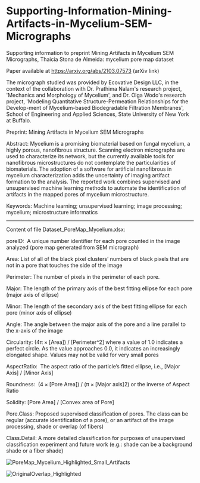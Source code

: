 # Supporting-Information-Mining-Artifacts-in-Mycelium-SEM-Micrographs
Supporting information to preprint Mining Artifacts in Mycelium SEM Micrographs, Thaicia Stona de Almeida: mycelium pore map dataset

Paper available at https://arxiv.org/abs/2103.07573 (arXiv link)

The micrograph studied was provided by Ecovative Design LLC, in the context of the collaboration with Dr. Prathima Nalam's research project, 'Mechanics and Morphology of Mycelium', and Dr. Olga Wodo's research project, 'Modeling Quantitative Structure-Permeation Relationships for the Develop-ment of Mycelium-based Biodegradable Filtration Membranes', School of Engineering and Applied Sciences, State University of New York at Buffalo.

Preprint: Mining Artifacts in Mycelium SEM Micrographs

Abstract: Mycelium is a promising biomaterial based on fungal mycelium, a highly porous, nanofibrous structure. Scanning electron micrographs are used to characterize its network, but the currently available tools for nanofibrous microstructures do not contemplate the particularities of biomaterials. The adoption of a software for artificial nanofibrous in mycelium characterization adds the uncertainty of imaging artifact formation to the analysis. The reported work combines supervised and unsupervised machine learning methods to automate the identification of artifacts in the mapped pores of mycelium microstructure.

Keywords: Machine learning; unsupervised learning; image processing; mycelium; microstructure informatics

---

Content of file Dataset_PoreMap_Mycelium.xlsx:

poreID:  A unique number identifier for each pore counted in the image analyzed (pore map generated from SEM micrograph)

Area: List of all of the black pixel clusters’ numbers of black pixels that are not in a pore that touches the side of the image

Perimeter: The number of pixels in the perimeter of each pore.

Major: The length of the primary axis of the best fitting ellipse for each pore (major axis of ellipse)

Minor: The length of the secondary axis of the best fitting ellipse for each pore (minor axis of ellipse)

Angle: The angle between the major axis of the pore and a line parallel to the x-axis of the image

Circularity: (4π × [Area]) / [Perimeter^2] where a value of 1.0 indicates a perfect circle. As the value approaches 0.0, it indicates an increasingly elongated shape. Values may not be valid for very small pores

AspectRatio:  The aspect ratio of the particle’s fitted ellipse, i.e., [Major Axis] / [Minor Axis]

Roundness:  (4 × [Pore Area]) / (π × [Major axis]2) or the inverse of Aspect Ratio

Solidity: [Pore Area] / [Convex area of Pore]

Pore.Class: Proposed supervised classification of pores. The class can be regular (accurate identification of a pore), or an 
artifact of the image processing, shade or overlap (of fibers)

Class.Detail: A more detailed classification for purposes of unsupervised classification experiment and future work (e.g.: shade can be a background shade or a fiber shade)


![PoreMap_Mycelium_Highlighted_Small_Artifacts](https://user-images.githubusercontent.com/58062750/135920627-aae555e1-bdc5-4fd5-b475-e347d09846ba.png)

![OriginalOverlap_Highlighted](https://user-images.githubusercontent.com/58062750/135936989-540e3cc6-848a-44c5-91d4-3de4de077e1a.png)


